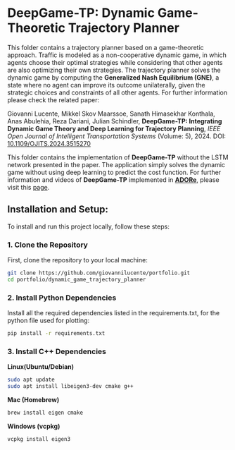 # DeepGame-TP: Dynamic Game-Theoretic Trajectory Planner
This folder contains a trajectory planner based on a game-theoretic approach. Traffic is modeled as a non-cooperative dynamic game, in which agents choose their optimal strategies while considering that other agents are also optimizing their own strategies. The trajectory planner solves the dynamic game by computing the **Generalized Nash Equilibrium (GNE)**, a state where no agent can improve its outcome unilaterally, given the strategic choices and constraints of all other agents. For further information please check the related paper: 


Giovanni Lucente, Mikkel Skov Maarssoe, Sanath Himasekhar Konthala, Anas Abulehia, Reza Dariani, Julian Schindler, **DeepGame-TP: Integrating Dynamic Game Theory and Deep Learning for Trajectory Planning**, *IEEE Open Journal of Intelligent Transportation Systems* (Volume: 5), 2024. DOI: [10.1109/OJITS.2024.3515270](https://doi.org/10.1109/OJITS.2024.3515270)


This folder contains the implementation of **DeepGame-TP** without the LSTM network presented in the paper. The application simply solves the dynamic game without using deep learning to predict the cost function. 
For further information and videos of **DeepGame-TP** implemented in [**ADORe**](https://github.com/eclipse-adore/adore), please visit this [page](https://giovannilucente.github.io/portfolio/dynamic_game_trajectory_planner/index.html).

## Installation and Setup:
To install and run this project locally, follow these steps:

### 1. Clone the Repository
First, clone the repository to your local machine:
```bash
git clone https://github.com/giovannilucente/portfolio.git
cd portfolio/dynamic_game_trajectory_planner
```

### 2. Install Python Dependencies
Install all the required dependencies listed in the requirements.txt, for the python file used for plotting:
```bash
pip install -r requirements.txt
```

### 3. Install C++ Dependencies

**Linux(Ubuntu/Debian)**
```bash
sudo apt update
sudo apt install libeigen3-dev cmake g++
```

**Mac (Homebrew)**
```bash
brew install eigen cmake
```

**Windows (vcpkg)**
```bash
vcpkg install eigen3
```













